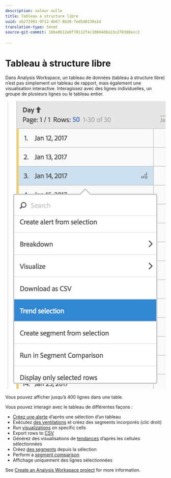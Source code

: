 ```yaml
---
description: valeur nulle
title: Tableau à structure libre
uuid: eb272991-9f12-4b67-8b38-7ed548139a1d
translation-type: tm+mt
source-git-commit: 16ba0b12e0f70112f4c10804d0a13c278388ecc2

---
```



# Tableau à structure libre

Dans Analysis Workspace, un tableau de données (tableau à structure libre) n’est pas simplement un tableau de rapport, mais également une visualisation interactive. Interagissez avec des lignes individuelles, un groupe de plusieurs lignes ou le tableau entier.

![](assets/data-table.png)

Vous pouvez afficher jusqu’à 400 lignes dans une table.

Vous pouvez interagir avec le tableau de différentes façons :

* [Créez une alerte](/help/components/c-alerts/alert-builder.md) d’après une sélection d’un tableau
* Exécutez [des ventilations](/help/analyze/analysis-workspace/components/dimensions/t-breakdown-fa.md) et créez des segments incorporés (clic droit)
* Run [visualizations](/help/analyze/analysis-workspace/visualizations/freeform-analysis-visualizations.md) on specific cells
* Export rows to [CSV](/help/analyze/analysis-workspace/curate-share/download-send.md)
* Générez des visualisations de [tendances](/help/analyze/analysis-workspace/analysis-workspace-features.md#section_34930C967C104C2B9092BA8DCF2BF81A) d’après les cellules sélectionnées
* Créez     [des segments](/help/analyze/analysis-workspace/components/t-freeform-project-segment.md) depuis la sélection
* Perform a [segment comparison](/help/analyze/analysis-workspace/c-panels/c-segment-comparison/segment-comparison.md)
* Affichage uniquement des lignes sélectionnées

See [Create an Analysis Workspace project](/help/analyze/analysis-workspace/build-workspace-project/t-freeform-project.md) for more information.
